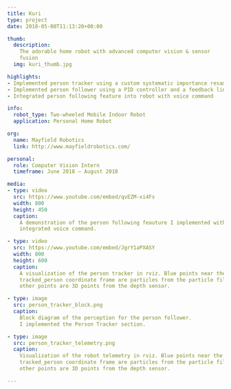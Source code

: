 ```yaml
---
title: Kuri
type: project
date: 2018-05-00T11:13:20+00:00

thumb:
  description: 
    The adorable home robot with advanced computer vision & sensor
    fusion
  img: kuri_thumb.jpg

highlights:
- Implemented person tracker using a custom systematic importance resampling particle filter to fuse point clouds from depth sensor with visual bounding boxes from MobileNet object detector  
- Implemented person follower using a PID controller and a feedback linearization approach
- Integrated person following feature into robot with voice command

info:
  robot_type: Two-wheeled Mobile Indoor Robot
  application: Personal Home Robot

org:
  name: Mayfield Robotics
  link: http://www.mayfieldrobotics.com/

personal:
  role: Computer Vision Intern
  timeframe: June 2018 – August 2018

media:
- type: video
  src: https://www.youtube.com/embed/qvEZM-xi4Fs
  width: 800
  height: 450
  caption: 
    A demonstration of the person following feauture I implemented with an 
    integrated voice command.

- type: video 
  src: https://www.youtube.com/embed/JgrY1aPXASY
  width: 800
  height: 600
  caption:
    A visualization of the person tracker in rviz. Blue points near the
    tracked_person coordinate frame are particles from the particle filter;
    other points are 3D points from the depth sensor.

- type: image
  src: person_tracker_block.png
  caption: 
    Block diagram of the perception for the person follower.
    I implemented the Person Tracker section.

- type: image 
  src: person_tracker_telemetry.png
  caption: 
    Visualization of the robot telemetry in rviz. Blue points near the
    tracked_person coordinate frame are particles from the particle filter;
    other points are 3D points from the depth sensor.

---
```

